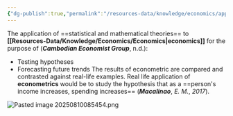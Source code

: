 ```yaml
---
{"dg-publish":true,"permalink":"/resources-data/knowledge/economics/applied-economics/econometrics/"}
---
```


The application of ==statistical and mathematical theories== to **[[Resources-Data/Knowledge/Economics/Economics\|economics]]** for the purpose of (***Cambodian Economist Group***, n.d.):
* Testing hypotheses
* Forecasting future trends
The results of econometric are compared and contrasted against real-life examples. Real life application of **econometrics** would be to study the hypothesis that as a ==person's income increases, spending increases== (***Macalinao***, *E. M.*, *2017*).

![Pasted image 20250810085454.png](/img/user/References/Economics/Images/Pasted%20image%2020250810085454.png)
